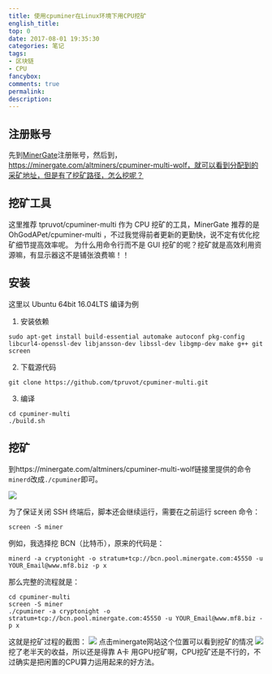 ```yaml
---
title: 使用cpuminer在Linux环境下用CPU挖矿
english_title:
top: 0
date: 2017-08-01 19:35:30
categories: 笔记
tags: 
- 区块链
- CPU
fancybox:
comments: true
permalink:
description:
---
```

## 注册账号
先到[MinerGate](https://minergate.com)注册账号，然后到，https://minergate.com/altminers/cpuminer-multi-wolf，就可以看到分配到的采矿地址，但是有了挖矿路径，怎么挖呢？
<!--more-->
## 挖矿工具
这里推荐 tpruvot/cpuminer-multi 作为 CPU 挖矿的工具，MinerGate 推荐的是 OhGodAPet/cpuminer-multi ，不过我觉得前者更新的更勤快，说不定有优化挖矿细节提高效率呢。
为什么用命令行而不是 GUI 挖矿的呢？挖矿就是高效利用资源嘛，有显示器这不是铺张浪费嘛！！
## 安装
这里以 Ubuntu 64bit 16.04LTS 编译为例
1. 安装依赖
```
sudo apt-get install build-essential automake autoconf pkg-config libcurl4-openssl-dev libjansson-dev libssl-dev libgmp-dev make g++ git screen
```
2. 下载源代码
```
git clone https://github.com/tpruvot/cpuminer-multi.git
```
3. 编译
```
cd cpuminer-multi
./build.sh
```
## 挖矿
到https://minergate.com/altminers/cpuminer-multi-wolf链接里提供的命令`minerd`改成`./cpuminer`即可。

![](https://images.liangs.me/bitcron/Notes/_image/258be978cad2703fee9432c98c65c824_mv1xs.png)

为了保证关闭 SSH 终端后，脚本还会继续运行，需要在之前运行 screen 命令：
```
screen -S miner
```
例如，我选择挖 BCN（比特币），原来的代码是：
```
minerd -a cryptonight -o stratum+tcp://bcn.pool.minergate.com:45550 -u YOUR_Email@www.mf8.biz -p x
```
那么完整的流程就是：
```
cd cpuminer-multi
screen -S miner
./cpuminer -a cryptonight -o stratum+tcp://bcn.pool.minergate.com:45550 -u YOUR_Email@www.mf8.biz -p x
```
这就是挖矿过程的截图：
![](https://images.liangs.me/bitcron/Notes/_image/82c48ffc78994c115adb995301743ba5_e5390.jpg)
点击minergate网站这个位置可以看到挖矿的情况
![](https://images.liangs.me/bitcron/Notes/_image/2017-08-01-19-46-38.jpg)
挖了老半天的收益，所以还是得靠 A卡 用GPU挖矿啊，CPU挖矿还是不行的，不过确实是把闲置的CPU算力运用起来的好方法。
